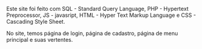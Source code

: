 Este site foi feito com SQL - Standard Query Language, PHP - Hypertext Preprocessor, JS - javasript, HTML - Hyper Text Markup Language e CSS - Cascading Style Sheet.

No site, temos página de login, página de cadastro, página de menu principal e suas vertentes.
